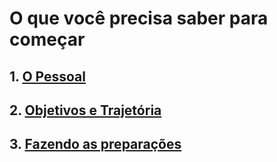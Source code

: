 # O que você precisa saber para começar

## 1. [O Pessoal](https://pedrowagner.github.io/DevRel/Passos/Pessoal.md)

## 2. [Objetivos e Trajetória](https://pedrowagner.github.io/DevRel/Passos/Objetivos.md)

## 3. [Fazendo as preparações](https://pedrowagner.github.io/DevRel/Passos/Preparacoes.md)


